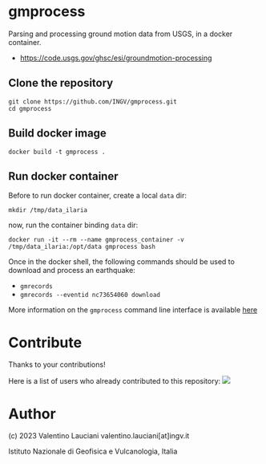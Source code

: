 # gmprocess
Parsing and processing ground motion data from USGS, in a docker container.
- https://code.usgs.gov/ghsc/esi/groundmotion-processing

## Clone the repository
```
git clone https://github.com/INGV/gmprocess.git
cd gmprocess
```

## Build docker image
```
docker build -t gmprocess .
```

## Run docker container
Before to run docker container, create a local `data` dir:
```
mkdir /tmp/data_ilaria
```

now, run the container binding `data` dir:
```
docker run -it --rm --name gmprocess_container -v /tmp/data_ilaria:/opt/data gmprocess bash
```

Once in the docker shell, the following commands should be used to download and process an earthquake:
- `gmrecords`
- `gmrecords --eventid nc73654060 download`

More information on the `gmprocess` command line interface is available [here](https://ghsc.code-pages.usgs.gov/esi/groundmotion-processing/contents/tutorials/cli.html)

# Contribute
Thanks to your contributions!

Here is a list of users who already contributed to this repository:
<a href="https://github.com/ingv/gmprocess/graphs/contributors">
  <img src="https://contrib.rocks/image?repo=ingv/gmprocess" />
</a>

# Author
(c) 2023 Valentino Lauciani valentino.lauciani[at]ingv.it

Istituto Nazionale di Geofisica e Vulcanologia, Italia
